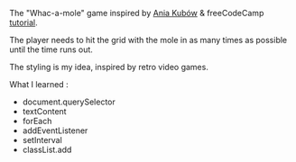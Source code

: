The "Whac-a-mole" game inspired by [Ania Kubów](https://github.com/kubowania/whac-a-mole) & freeCodeCamp [tutorial](https://www.youtube.com/watch?v=ec8vSKJuZTk&t=1s).

The player needs to hit the grid with the mole in as many times as possible until the time runs out. 

The styling is my idea, inspired by retro video games.

What I learned :
* document.querySelector
* textContent
* forEach
* addEventListener
* setInterval
* classList.add

